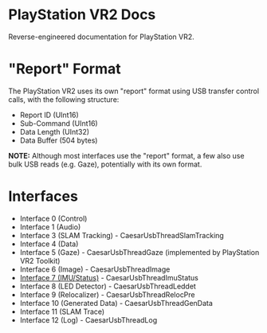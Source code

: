 # PlayStation VR2 Docs
Reverse-engineered documentation for PlayStation VR2.

# "Report" Format
The PlayStation VR2 uses its own "report" format using USB transfer control calls, with the following structure:
- Report ID (UInt16)
- Sub-Command (UInt16)
- Data Length (UInt32)
- Data Buffer (504 bytes)

**NOTE:** Although most interfaces use the "report" format, a few also use bulk USB reads (e.g. Gaze), potentially with its own format.

# Interfaces
- Interface 0 (Control)
- Interface 1 (Audio)
- Interface 3 (SLAM Tracking) - CaesarUsbThreadSlamTracking
- Interface 4 (Data)
- Interface 5 (Gaze) - CaesarUsbThreadGaze (implemented by PlayStation VR2 Toolkit)
- Interface 6 (Image) - CaesarUsbThreadImage
- [Interface 7 (IMU/Status)](imu-status-interface.md) - CaesarUsbThreadImuStatus
- Interface 8 (LED Detector) - CaesarUsbThreadLeddet
- Interface 9 (Relocalizer) - CaesarUsbThreadRelocPre
- Interface 10 (Generated Data) - CaesarUsbThreadGenData
- Interface 11 (SLAM Trace)
- Interface 12 (Log) - CaesarUsbThreadLog
